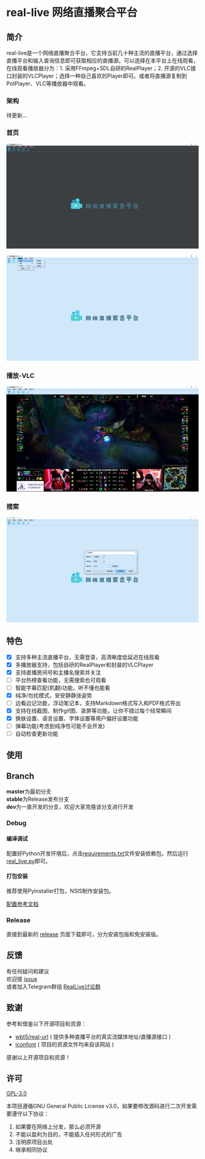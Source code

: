 # real-live 网络直播聚合平台

## 简介
real-live是一个网络直播聚合平台，它支持当前几十种主流的直播平台，通过选择直播平台和输入查询信息即可获取相应的直播源。可以选择在本平台上在线观看，在线观看播放器分为：1. 采用FFmpeg+SDL自研的RealPlayer；2. 开源的VLC接口封装的VLCPlayer；选择一种自己喜欢的Player即可。或者将直播源复制到PotPlayer、VLC等播放器中观看。

### 架构
待更新...

### 首页
![首页-暗黑模式](./docs/img/home_dark_v1.1.0.png)

![首页-浅蓝模式](./docs/img/home_blue_v1.1.0.png)

### 播放-VLC
![播放-VLC](./docs/img/playing_vlc.png)

### 搜索
![搜索](./docs/img/search_v1.1.0.png)

## 特色
* [x] 支持多种主流直播平台，无需登录，高清晰度低延迟在线观看
* [x] 多播放器支持，包括自研的RealPlayer和封装的VLCPlayer
* [x] 支持直播房间号和主播名搜索并关注
* [ ] 平台热榜查看功能，无需搜索也可观看
* [ ] 智能字幕匹配(机翻)功能，听不懂也能看
* [x] 纯净/勿扰模式，安安静静涨姿势
* [ ] 边看边记功能，浮动笔记本，支持Markdown格式写入和PDF格式导出
* [x] 支持在线截图、制作gif图、录屏等功能，让你不错过每个经常瞬间
* [x] 换肤设置、语言设置、字体设置等用户偏好设置功能
* [ ] 弹幕功能(考虑到纯净性可能不会开发)
* [ ] 自动检查更新功能

## 使用
## Branch
**master**为最初分支<br/>
**stable**为Release发布分支<br/>
**dev**为一直开发的分支，欢迎大家克隆该分支进行开发<br/>

### Debug
#### 编译调试
配置好Python开发环境后，点击[requirements.txt](./requirements.txt)文件安装依赖包，然后运行[real_live.py](./real_live.py)即可。

#### 打包安装
推荐使用Pyinstaller打包，NSIS制作安装包。

[配置参考文档](./docs/cmd.md)

### Release
直接到最新的 [release](https://github.com/parzulpan/real-live/releases) 页面下载即可，分为安装包版和免安装版。

## 反馈
有任何疑问和建议<br/>
欢迎提 [issue](https://github.com/parzulpan/real-live/issues) <br>
或者加入Telegram群组 [RealLive讨论群](https://t.me/GitHubRealLive)

## 致谢
参考和借鉴以下开源项目和资源：
* [wbt5/real-url](https://github.com/wbt5/real-url)  ( 提供多种直播平台的真实流媒体地址/直播源接口 )
* [iconfont](https://www.iconfont.cn) ( 项目的资源文件均来自该网站 )

感谢以上开源项目和资源！

## 许可
[GPL-3.0](./LICENSE)

本项目遵循GNU General Public License v3.0，如果要修改源码进行二次开发需要遵守以下协议：
1. 如果要在网络上分发，那么必须开源
2. 不能以盈利为目的，不能插入任何形式的广告
3. 注明原项目出处
4. 继承相同协议